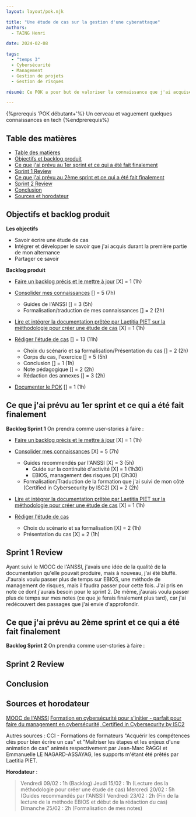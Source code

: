 ```yaml
---
layout: layout/pok.njk

title: "Une étude de cas sur la gestion d'une cyberattaque"
authors:
  - TAING Henri

date: 2024-02-08

tags:
  - "temps 3"
  - Cybersécurité
  - Management
  - Gestion de projets
  - Gestion de risques

résumé: Ce POK a pour but de valoriser la connaissance que j'ai acquise au cours de mon alternance qui porte sur la gestion des cyberattaques. 

---
```


{%prerequis 'POK débutant+'%}
Un cerveau et vaguement quelques connaissances en tech
{%endprerequis%}

## Table des matières

- [Table des matières](#table-des-matières)
- [Objectifs et backlog produit ](#objectifs-et-backlog-produit-)
- [Ce que j'ai prévu au 1er sprint et ce qui a été fait finalement ](#ce-que-jai-prévu-au-1er-sprint-et-ce-qui-a-été-fait-finalement-)
- [Sprint 1 Review ](#sprint-1-review-)
- [Ce que j'ai prévu au 2ème sprint et ce qui a été fait finalement ](#ce-que-jai-prévu-au-2ème-sprint-et-ce-qui-a-été-fait-finalement-)
- [Sprint 2 Review ](#sprint-2-review-)
- [Conclusion ](#conclusion-)
- [Sources et horodateur ](#sources-et-horodateur-)

## Objectifs et backlog produit <a id="section-1"></a>

**Les objectifs**

- Savoir écrire une étude de cas
- Intégrer et développer le savoir que j'ai acquis durant la première partie de mon alternance
- Partager ce savoir 

**Backlog produit**

- <u>Faire un backlog précis et le mettre à jour</u> [X] = 1 (1h)

- <u>Consolider mes connaissances</u> [] = 5 (7h)
  - Guides de l'ANSSI [] = 3 (5h)
  - Formalisation/traduction de mes connaissances [] = 2 (2h)

- <u>Lire et intégrer la documentation prêtée par Laetitia PIET sur la méthodologie pour créer une étude de cas</u> [X] = 1 (1h)

- <u>Rédiger l'étude de cas</u> [] = 13 (11h)

  - Choix du scénario et sa formalisation/Présentation du cas [] = 2 (2h)
  - Corps du cas, l'exercice [] = 5 (5h)
  - Conclusion [] = 1 (1h)
  - Note pédagogique [] = 2 (2h) 
  - Rédaction des annexes [] = 3 (2h)

- <u>Documenter le POK</u> [] = 1 (1h)

## Ce que j'ai prévu au 1er sprint et ce qui a été fait finalement <a id="section-2"></a>

**Backlog Sprint 1**
On prendra comme user-stories à faire :

- <u>Faire un backlog précis et le mettre à jour</u> [X] = 1 (1h)
  
- <u>Consolider mes connaissances</u> [X] = 5 (7h) 
  - Guides recommendés par l'ANSSI [X] = 3 (5h)
    - Guide sur la continuité d'activité [X] = 1 (1h30)
    - EBIOS, management des risques [X] (3h30)
  - Formalisation/Traduction de la formation que j'ai suivi de mon côté (Certified in Cybersecurity by ISC2) [X] = 2 (2h)

- <u>Lire et intégrer la documentation prêtée par Laetitia PIET sur la méthodologie pour créer une étude de cas</u> [X] = 1 (1h)

- <u>Rédiger l'étude de cas</u>
  - Choix du scénario et sa formalisation [X] = 2 (1h)
  - Présentation du cas [X] = 2 (1h)

## Sprint 1 Review <a id="section-3"></a>
 
Ayant suivi le MOOC de l'ANSSI, j'avais une idée de la qualité de la documentation qu'elle pouvait produire, mais à nouveau, j'ai été bluffé. J'aurais voulu passer plus de temps sur EBIOS, une méthode de management de risques, mais il faudra passer pour cette fois. J'ai pris en note ce dont j'aurais besoin pour le sprint 2. De même, j'aurais voulu passer plus de temps sur mes notes (ce que je ferais finalement plus tard), car j'ai redécouvert des passages que j'ai envie d'approfondir. 

## Ce que j'ai prévu au 2ème sprint et ce qui a été fait finalement <a id="section-4"></a>

**Backlog Sprint 2**
On prendra comme user-stories à faire :

## Sprint 2 Review <a id="section-5"></a>


## Conclusion <a id="section-6"></a>


## Sources et horodateur <a id="section-7"></a>

[MOOC de l'ANSSI](https://secnumacademie.gouv.fr/) 
[Formation en cybersécurité pour s'initier - parfait pour faire du management en cybersécurité, Certified in Cybersecurity by ISC2](https://www.isc2.org/certifications/cc)

Autres sources : CCI - Formations de formateurs "Acquérir les compétences clés pour bien écrire un cas" et "Maîtriser les étapes et les enjeux d'une animation de cas" animés respectivement par Jean-Marc RAGGI et Emmanuelle LE NAGARD-ASSAYAG, les supports m'étant été prêtés par Laetitia PIET. 

**Horodateur** : 
> Vendredi 09/02 : 1h (Backlog)
> Jeudi 15/02 : 1h (Lecture des la méthodologie pour créer une étude de cas)
> Mercredi 20/02 : 5h (Guides recommandés par l'ANSSI)
> Vendredi 23/02 : 2h (Fin de la lecture de la méthode EBIOS et début de la rédaction du cas)
> Dimanche 25/02 : 2h (Formalisation de mes notes)

